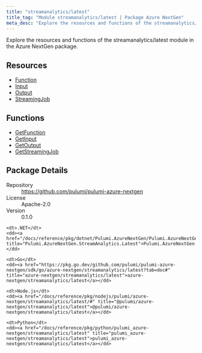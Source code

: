 ```yaml
---
title: "streamanalytics/latest"
title_tag: "Module streamanalytics/latest | Package Azure NextGen"
meta_desc: "Explore the resources and functions of the streamanalytics/latest module in the Azure NextGen package."
---
```


<!-- WARNING: this file was generated by Pulumi Docs Generator. -->
<!-- Do not edit by hand unless you're certain you know what you are doing! -->

Explore the resources and functions of the streamanalytics/latest module in the Azure NextGen package.

<h2 id="resources">Resources</h2>
<ul class="api">
    <li><a href="function" title="Function"><span class="symbol resource"></span>Function</a></li>
    <li><a href="input" title="Input"><span class="symbol resource"></span>Input</a></li>
    <li><a href="output" title="Output"><span class="symbol resource"></span>Output</a></li>
    <li><a href="streamingjob" title="StreamingJob"><span class="symbol resource"></span>StreamingJob</a></li>
</ul>

<h2 id="functions">Functions</h2>
<ul class="api">
    <li><a href="getfunction" title="GetFunction"><span class="symbol function"></span>GetFunction</a></li>
    <li><a href="getinput" title="GetInput"><span class="symbol function"></span>GetInput</a></li>
    <li><a href="getoutput" title="GetOutput"><span class="symbol function"></span>GetOutput</a></li>
    <li><a href="getstreamingjob" title="GetStreamingJob"><span class="symbol function"></span>GetStreamingJob</a></li>
</ul>

<h2 id="package-details">Package Details</h2>
<dl class="package-details">
	<dt>Repository</dt>
	<dd><a href="https://github.com/pulumi/pulumi-azure-nextgen">https://github.com/pulumi/pulumi-azure-nextgen</a></dd>
	<dt>License</dt>
	<dd>Apache-2.0</dd>
	<dt>Version</dt>
	<dd>0.1.0</dd>
</dl>



<dl class="tabular">

    <dt>.NET</dt>
    <dd><a href="/docs/reference/pkg/dotnet/Pulumi.AzureNextGen/Pulumi.AzureNextGen.StreamAnalytics.Latest.html" title="Pulumi.AzureNextGen.StreamAnalytics.Latest">Pulumi.AzureNextGen.StreamAnalytics.Latest</a></dd>

    <dt>Go</dt>
    <dd><a href="https://pkg.go.dev/github.com/pulumi/pulumi-azure-nextgen/sdk/go/azure-nextgen/streamanalytics/latest?tab=doc#" title="azure-nextgen/streamanalytics/latest">azure-nextgen/streamanalytics/latest</a></dd>

    <dt>Node.js</dt>
    <dd><a href="/docs/reference/pkg/nodejs/pulumi/azure-nextgen/streamanalytics/latest/#" title="@pulumi/azure-nextgen/streamanalytics/latest">@pulumi/azure-nextgen/streamanalytics/latest</a></dd>

    <dt>Python</dt>
    <dd><a href="/docs/reference/pkg/python/pulumi_azure-nextgen/streamanalytics/latest" title="pulumi_azure-nextgen/streamanalytics/latest">pulumi_azure-nextgen/streamanalytics/latest</a></dd>

</dl>

